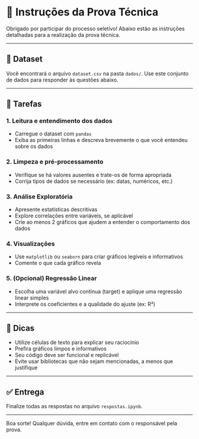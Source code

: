 # 📝 Instruções da Prova Técnica

Obrigado por participar do processo seletivo! Abaixo estão as instruções detalhadas para a realização da prova técnica.

---

## 📂 Dataset

Você encontrará o arquivo `dataset.csv` na pasta `dados/`. Use este conjunto de dados para responder às questões abaixo.

---

## 🧪 Tarefas

### 1. Leitura e entendimento dos dados
- Carregue o dataset com `pandas`
- Exiba as primeiras linhas e descreva brevemente o que você entendeu sobre os dados

### 2. Limpeza e pré-processamento
- Verifique se há valores ausentes e trate-os de forma apropriada
- Corrija tipos de dados se necessário (ex: datas, numéricos, etc.)

### 3. Análise Exploratória
- Apresente estatísticas descritivas
- Explore correlações entre variáveis, se aplicável
- Crie ao menos 2 gráficos que ajudem a entender o comportamento dos dados

### 4. Visualizações
- Use `matplotlib` ou `seaborn` para criar gráficos legíveis e informativos
- Comente o que cada gráfico revela

### 5. (Opcional) Regressão Linear
- Escolha uma variável alvo contínua (target) e aplique uma regressão linear simples
- Interprete os coeficientes e a qualidade do ajuste (ex: R²)

---

## 🧠 Dicas

- Utilize células de texto para explicar seu raciocínio
- Prefira gráficos limpos e informativos
- Seu código deve ser funcional e replicável
- Evite usar bibliotecas que não sejam mencionadas, a menos que justifique

---

## ✅ Entrega

Finalize todas as respostas no arquivo `respostas.ipynb`.

---

Boa sorte! Qualquer dúvida, entre em contato com o responsável pela prova.
